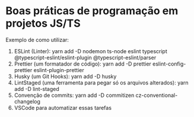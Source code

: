 # Boas práticas de programação em projetos JS/TS

Exemplo de como utilizar:

1. ESLint (Linter): yarn add -D nodemon ts-node eslint typescript @typescript-eslint/eslint-plugin @typescript-eslint/parser
2. Prettier (um formatador de código): yarn add -D prettier eslint-config-prettier eslint-plugin-prettier
3. Husky (um Git Hooks): yarn add -D husky
4. LintStaged (uma ferramenta para pegar só os arquivos alterados): yarn add -D lint-staged
5. Convenção de commits: yarn add -D commitizen cz-conventional-changelog
6. VSCode para automatizar essas tarefas
